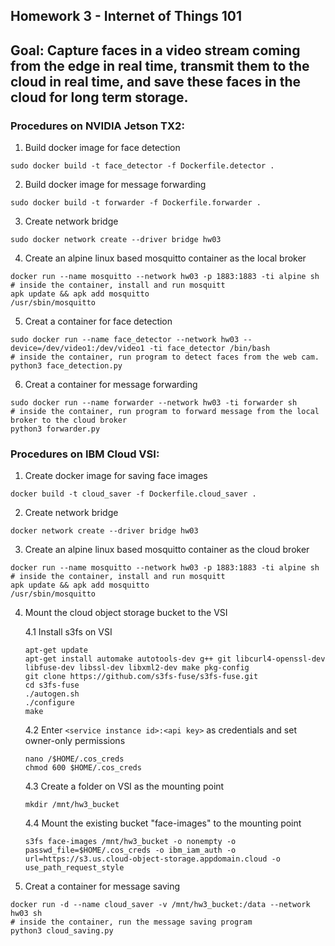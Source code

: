 ## Homework 3 - Internet of Things 101
## Goal: Capture faces in a video stream coming from the edge in real time, transmit them to the cloud in real time, and save these faces in the cloud for long term storage.

### Procedures on NVIDIA Jetson TX2:
1. Build docker image for face detection
```
sudo docker build -t face_detector -f Dockerfile.detector .
```
2. Build docker image for message forwarding
```
sudo docker build -t forwarder -f Dockerfile.forwarder .
```
3. Create network bridge
```
sudo docker network create --driver bridge hw03
```
4. Create an alpine linux based mosquitto container as the local broker
```
docker run --name mosquitto --network hw03 -p 1883:1883 -ti alpine sh
# inside the container, install and run mosquitt
apk update && apk add mosquitto
/usr/sbin/mosquitto
```
5. Creat a container for face detection
```
sudo docker run --name face_detector --network hw03 --device=/dev/video1:/dev/video1 -ti face_detector /bin/bash
# inside the container, run program to detect faces from the web cam.
python3 face_detection.py
```
6. Creat a container for message forwarding
```
sudo docker run --name forwarder --network hw03 -ti forwarder sh
# inside the container, run program to forward message from the local broker to the cloud broker
python3 forwarder.py
```
### Procedures on IBM Cloud VSI:
1. Create docker image for saving face images
```
docker build -t cloud_saver -f Dockerfile.cloud_saver .
```
2.  Create network bridge
```
docker network create --driver bridge hw03
```

3. Create an alpine linux based mosquitto container as the cloud broker
```
docker run --name mosquitto --network hw03 -p 1883:1883 -ti alpine sh
# inside the container, install and run mosquitt
apk update && apk add mosquitto
/usr/sbin/mosquitto
```
4. Mount the cloud object storage bucket to the VSI

  	4.1 Install s3fs on VSI
    ```
    apt-get update
    apt-get install automake autotools-dev g++ git libcurl4-openssl-dev libfuse-dev libssl-dev libxml2-dev make pkg-config
    git clone https://github.com/s3fs-fuse/s3fs-fuse.git
    cd s3fs-fuse
    ./autogen.sh
    ./configure
    make
    ```
    4.2 Enter ```<service instance id>:<api key>``` as credentials and set owner-only permissions
    ```
    nano /$HOME/.cos_creds
    chmod 600 $HOME/.cos_creds
    ```
    4.3 Create a folder on VSI as the mounting point
    ```
    mkdir /mnt/hw3_bucket
    ```
    4.4 Mount the existing bucket "face-images" to the mounting point
    ```
    s3fs face-images /mnt/hw3_bucket -o nonempty -o passwd_file=$HOME/.cos_creds -o ibm_iam_auth -o url=https://s3.us.cloud-object-storage.appdomain.cloud -o use_path_request_style
    ```
5. Creat a container for message saving
```
docker run -d --name cloud_saver -v /mnt/hw3_bucket:/data --network hw03 sh
# inside the container, run the message saving program
python3 cloud_saving.py
```



